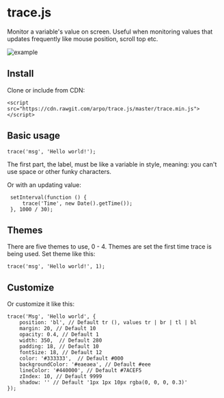 trace.js
========

Monitor a variable's value on screen. Useful when monitoring values that updates frequently like mouse position, scroll top etc.

![example](http://i.imgur.com/XZRxXIx.png)

Install
-------
Clone or include from CDN:

    <script src="https://cdn.rawgit.com/arpo/trace.js/master/trace.min.js"></script>

Basic usage
-----------

    trace('msg', 'Hello world!');

The first part, the label, must be like a variable in style, meaning: you can't use space or other funky characters.

 Or with an updating value:

     setInterval(function () {
         trace('Time', new Date().getTime());
     }, 1000 / 30);


Themes
------

There are five themes to use, 0 - 4. Themes are set the first time trace is being used. Set theme like this:

    trace('msg', 'Hello world!', 1);

Customize
---------

Or customize it like this:

    trace('Msg', 'Hello world', {
        position: 'bl', // Default tr (), values tr | br | tl | bl
        margin: 20, // Default 10
        opacity: 0.4, // Default 1
        width: 350,  // Default 280
        padding: 18, // Default 10
        fontSize: 18, // Default 12
        color: '#333333',  // Default #000
        backgroundColor: '#eaeaea', // Default #eee
        lineColor: '#440000', // Default #7ACEF5
        zIndex: 10, // Default 9999
        shadow: '' // Default '1px 1px 10px rgba(0, 0, 0, 0.3)'
    });
